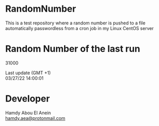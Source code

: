 # RandomNumber    
This is a test repository where a random number is pushed to a file automatically passwordless from a cron job in my Linux CentOS server    
# Random Number of the last run   
31000
      
Last update (GMT +1)    
03/27/22 14:00:01
# Developer    
Hamdy Abou El Anein   
hamdy.aea@protonmail.com
